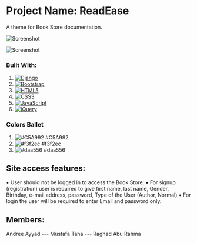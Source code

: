 # Project Name: ReadEase
A theme for Book Store documentation.


![Screenshot](https://media.discordapp.net/attachments/1243238652193144908/1245360343589589012/Screenshot_2024-05-29_at_3.56.31_PM.png?ex=665877b3&is=66572633&hm=477882b7c9a81ac55cb09d34eeb4448a39f6b9d4cdeb086ed0d1743130da3402&=&format=webp&quality=lossless&width=888&height=501)

![Screenshot](https://media.discordapp.net/attachments/1243238652193144908/1245364685566378004/Screenshot_2024-05-29_at_4.14.01_PM.png?ex=66587bbe&is=66572a3e&hm=44919b3be586f754f360353155ac4dbe338b30f032abd8ab7e85d1e017d2134b&=&format=webp&quality=lossless&width=888&height=501)

### Built With:
1. [![Django](https://img.shields.io/badge/Django-v2.2.4-green?logo=django)](https://www.djangoproject.com/)
2. [![Bootstrap](https://img.shields.io/badge/Bootstrap-v5.0.0-blueviolet?logo=bootstrap)](https://getbootstrap.com/)
3. [![HTML5](https://img.shields.io/badge/HTML5-valid-blue?logo=html5)](https://validator.w3.org/)
4. [![CSS3](https://img.shields.io/badge/CSS3-valid-blue?logo=css3)](https://www.w3.org/Style/CSS/)
5. [![JavaScript](https://img.shields.io/badge/JavaScript-valid-yellow?logo=javascript)](https://developer.mozilla.org/en-US/docs/Web/JavaScript)
6. [![jQuery](https://img.shields.io/badge/jQuery-v3.6.0-blue?logo=jquery)](https://jquery.com/)

### Colors Ballet
1. ![#C5A992](https://placehold.co/15x15/C5A992/C5A992.png) #C5A992
2. ![#f3f2ec](https://placehold.co/15x15/f3f2ec/f3f2ec.png) #f3f2ec
3. ![#daa556](https://placehold.co/15x15/daa556/daa556.png) #daa556

## Site access features:
•	User should not be logged in to access the Book Store.
•	For signup (registration) user is required to give first name, last name, Gender, Birthday, e-mail address, password, Type of the User (Author, Normal)
•	For login the user will be required to enter Email and password only.



## Members:
Andree Ayyad --- Mustafa Taha --- Raghad Abu Rahma

